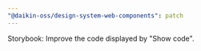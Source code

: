 ```yaml
---
"@daikin-oss/design-system-web-components": patch
---
```


Storybook: Improve the code displayed by "Show code".
